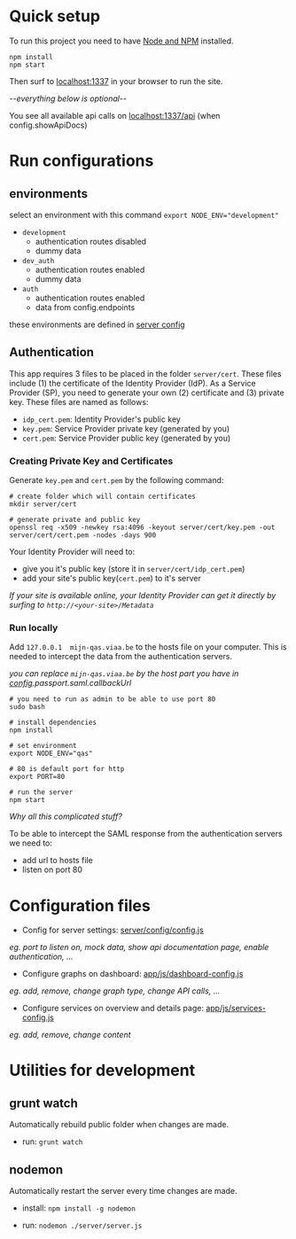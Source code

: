 # Quick setup

To run this project you need to have [Node and NPM](https://docs.npmjs.com/getting-started/installing-node) installed.

```
npm install
npm start
```
Then surf to [localhost:1337](http://localhost:1337) in your browser to run the site.

*--everything below is optional--*

You see all available api calls on [localhost:1337/api](http://localhost:1337/api) (when config.showApiDocs)

# Run configurations
## environments
select an environment with this command `export NODE_ENV="development"`

- `development`
  * authentication routes disabled
  * dummy data
- `dev_auth` 
  * authentication routes enabled
  * dummy data
- `auth`
  * authentication routes enabled
  * data from config.endpoints
  
these environments are defined in [server config](#server)

## Authentication
This app requires 3 files to be placed in the folder `server/cert`. 
These files include (1) the certificate of the Identity Provider (IdP). 
As a Service Provider (SP), you need to generate your own (2) 
certificate and (3) private key. These files are named as follows:

- `idp_cert.pem`: Identity Provider's public key
- `key.pem`: Service Provider private key (generated by you)
- `cert.pem`: Service Provider public key (generated by you)

### Creating Private Key and Certificates
Generate `key.pem` and `cert.pem` by the following command:
```
# create folder which will contain certificates
mkdir server/cert

# generate private and public key
openssl req -x509 -newkey rsa:4096 -keyout server/cert/key.pem -out server/cert/cert.pem -nodes -days 900
```

Your Identity Provider will need to:

- give you it's public key (store it in `server/cert/idp_cert.pem`)
- add your site's public key(`cert.pem`) to it's server

*If your site is available online, your Identity Provider can get it directly by surfing to `http://<your-site>/Metadata`*


### Run locally
Add `127.0.0.1	mijn-qas.viaa.be` to the hosts file on your computer. This is needed to intercept the data from the authentication servers.

*you can replace `mijn-qas.viaa.be` by the host part you have in [config](server/config/config.js).passport.saml.callbackUrl*

```
# you need to run as admin to be able to use port 80
sudo bash

# install dependencies
npm install

# set environment
export NODE_ENV="qas"

# 80 is default port for http
export PORT=80

# run the server
npm start
```

*Why all this complicated stuff?*

To be able to intercept the SAML response from the authentication servers we need to:

- add url to hosts file
- listen on port 80

# Configuration files
- Config for server settings: [server/config/config.js](server/config/config.js)

*eg. port to listen on, mock data, show api documentation page, enable authentication, ...*

- Configure graphs on dashboard: [app/js/dashboard-config.js](app/js/dashboard-config.js)

*eg. add, remove, change graph type, change API calls, ...*

- Configure services on overview and details page: [app/js/services-config.js](app/js/services-config.js)

*eg. add, remove, change content*

# Utilities for development
## grunt watch
Automatically rebuild public folder when changes are made.

- run: `grunt watch`

## nodemon
Automatically restart the server every time changes are made.

- install: `npm install -g nodemon`

- run: `nodemon ./server/server.js`
